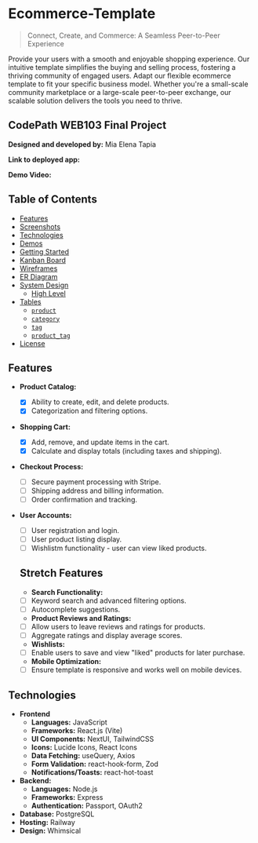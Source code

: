 # Ecommerce-Template

> Connect, Create, and Commerce: A Seamless Peer-to-Peer Experience

Provide your users with a smooth and enjoyable shopping experience. Our intuitive template simplifies the buying and selling process, fostering a thriving community of engaged users. Adapt our flexible ecommerce template to fit your specific business model. Whether you're a small-scale community marketplace or a large-scale peer-to-peer exchange, our scalable solution delivers the tools you need to thrive.

## CodePath WEB103 Final Project

**Designed and developed by:** Mia Elena Tapia

**Link to deployed app:**

**Demo Video:** 


## Table of Contents

- [Features](#features)
- [Screenshots](#screenshots)
- [Technologies](#technologies)
- [Demos](#demos)
- [Getting Started](#getting-started)
- [Kanban Board](#kanban-board)
- [Wireframes](#wireframes)
- [ER Diagram](#er-diagram)
- [System Design](#system-design)
  - [High Level](#high-level)
- [Tables](#tables)
  - [`product`](#product)
  - [`category`](#category)
  - [`tag`](#tag)
  - [`product_tag`](#product_tag)
- [License](#license)

## Features

- **Product Catalog:**

  - [x] Ability to create, edit, and delete products.
  - [x] Categorization and filtering options.

- **Shopping Cart:**

  - [x] Add, remove, and update items in the cart.
  - [x] Calculate and display totals (including taxes and shipping).

- **Checkout Process:**

  - [ ] Secure payment processing with Stripe.
  - [ ] Shipping address and billing information.
  - [ ] Order confirmation and tracking.

- **User Accounts:**

  - [ ] User registration and login.
  - [ ] User product listing display. 
  - [ ] Wishlistm functionality - user can view liked products. 

  ## Stretch Features 

  - **Search Functionality:**

  - [ ] Keyword search and advanced filtering options.
  - [ ] Autocomplete suggestions.

  - **Product Reviews and Ratings:**

  - [ ] Allow users to leave reviews and ratings for products.
  - [ ] Aggregate ratings and display average scores.

  - **Wishlists:**

  - [ ] Enable users to save and view "liked" products for later purchase.

  - **Mobile Optimization:**

  - [ ] Ensure template is responsive and works well on mobile devices. 

## Technologies

- **Frontend**
  - **Languages:** JavaScript
  - **Frameworks:** React.js (Vite)
  - **UI Components:** NextUI, TailwindCSS
  - **Icons:** Lucide Icons, React Icons
  - **Data Fetching:** useQuery, Axios
  - **Form Validation:** react-hook-form, Zod
  - **Notifications/Toasts:** react-hot-toast
- **Backend:**
  - **Languages:** Node.js
  - **Frameworks:** Express
  - **Authentication:** Passport, OAuth2
- **Database:** PostgreSQL
- **Hosting:** Railway
- **Design:** Whimsical



  
 
 
